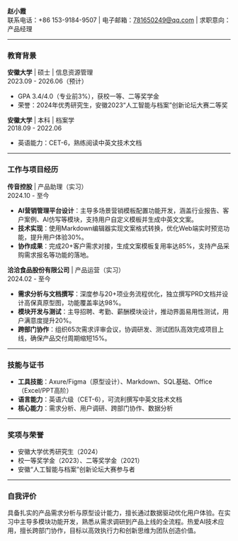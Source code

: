 **赵小霞**  
联系电话：+86 153-9184-9507 | 电子邮箱：781650249@qq.com | 求职意向：产品经理

---

### **教育背景**  
**安徽大学** | 硕士 | 信息资源管理  
2023.09 - 2026.06（预计）  
- GPA 3.4/4.0（专业前3%），获校一等、二等奖学金  
- 荣誉：2024年优秀研究生，安徽2023“人工智能与档案”创新论坛大赛二等奖

**安徽大学** | 本科 | 档案学  
2018.09 - 2022.06  
- 英语能力：CET-6，熟练阅读中英文技术文档  

---

### **工作与项目经历**  
**传音控股** | 产品助理（实习）  
2024.10 - 至今  
- **AI营销管理平台设计**：主导多场景营销模板配置功能开发，涵盖行业报告、客户案例、AI仿写等模块，支持用户自定义模板并生成中英文文案。  
- **技术实现**：使用Markdown编辑器实现文案格式转换，优化Web端实时预览功能，提升用户体验30%。  
- **协作成果**：完成20+客户需求对接，生成文案模板复用率达85%，支持产品采购需求报名等功能的落地。  

**洽洽食品股份有限公司** | 产品运营（实习）  
2024.02 - 至今  
- **需求分析与文档撰写**：深度参与20+项业务流程优化，独立撰写PRD文档并设计高保真原型图，功能覆盖率达98%。  
- **模块开发与测试**：主导招聘、考勤、薪酬模块设计，推动界面易用性测试，用户满意度提升20%。  
- **跨部门协作**：组织65次需求评审会议，协调研发、测试团队高效完成项目上线，确保产品交付周期缩短15%。  

---

### **技能与证书**  
- **工具技能**：Axure/Figma（原型设计）、Markdown、SQL基础、Office（Excel/PPT高阶）  
- **语言能力**：英语六级（CET-6），可流利撰写中英文技术文档  
- **核心能力**：需求分析、用户调研、跨部门协作、数据分析  

---

### **奖项与荣誉**  
- 安徽大学优秀研究生（2024）  
- 校一等奖学金（2023）、二等奖学金（2021）  
- 安徽“人工智能与档案”创新论坛大赛参与者  

---

### **自我评价**  
具备扎实的产品需求分析与原型设计能力，擅长通过数据驱动优化用户体验。在实习中主导多模块功能开发，熟悉从需求调研到产品上线的全流程。热爱AI技术应用，擅长跨部门协作，目标以高效执行力和创新思维为团队创造价值。  

